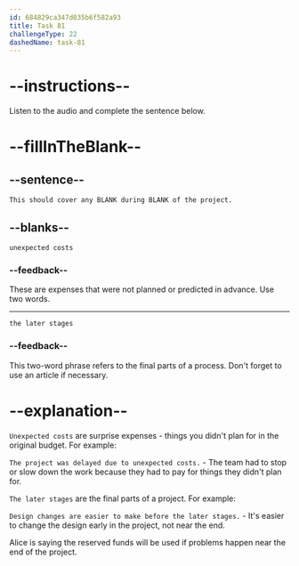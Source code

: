 ```yaml
---
id: 684829ca347d035b6f582a93
title: Task 81
challengeType: 22
dashedName: task-81
---
```


<!-- (audio) Alice: This should cover any unexpected costs during the later stages of the project. -->

# --instructions--

Listen to the audio and complete the sentence below.

# --fillInTheBlank--

## --sentence--

`This should cover any BLANK during BLANK of the project.`

## --blanks--

`unexpected costs`

### --feedback--

These are expenses that were not planned or predicted in advance. Use two words.

---

`the later stages`

### --feedback--

This two-word phrase refers to the final parts of a process. Don't forget to use an article if necessary.

# --explanation--

`Unexpected costs` are surprise expenses - things you didn't plan for in the original budget. For example:

`The project was delayed due to unexpected costs.` - The team had to stop or slow down the work because they had to pay for things they didn't plan for.

`The later stages` are the final parts of a project. For example:

`Design changes are easier to make before the later stages.` - It's easier to change the design early in the project, not near the end.

Alice is saying the reserved funds will be used if problems happen near the end of the project.
